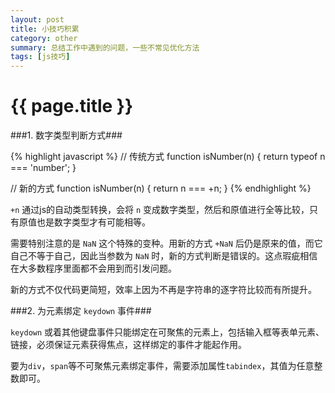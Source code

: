 ```yaml
---
layout: post
title: 小技巧积累
category: other
summary: 总结工作中遇到的问题，一些不常见优化方法
tags: [js技巧]
---
```


{{ page.title }}
================

###1. 数字类型判断方式###

{% highlight javascript %}
// 传统方式
function isNumber(n) {
  return typeof n === 'number'; 
}

// 新的方式
function isNumber(n) {
   return n === +n;
}
{% endhighlight %}

`+n` 通过js的自动类型转换，会将 `n` 变成数字类型，然后和原值进行全等比较，只有原值也是数字类型才有可能相等。

需要特别注意的是 `NaN` 这个特殊的变种。用新的方式 `+NaN` 后仍是原来的值，而它自己不等于自己，因此当参数为 `NaN` 时，新的方式判断是错误的。这点瑕疵相信在大多数程序里面都不会用到而引发问题。

新的方式不仅代码更简短，效率上因为不再是字符串的逐字符比较而有所提升。


###2. 为元素绑定 `keydown` 事件###

`keydown` 或着其他键盘事件只能绑定在可聚焦的元素上，包括输入框等表单元素、链接，必须保证元素获得焦点，这样绑定的事件才能起作用。

要为`div`，`span`等不可聚焦元素绑定事件，需要添加属性`tabindex`，其值为任意整数即可。


